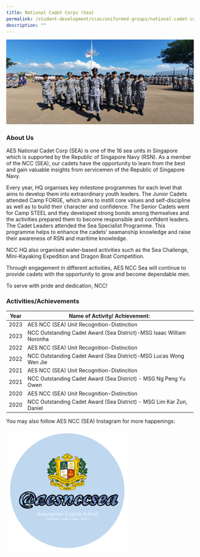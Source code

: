 ```yaml
---
title: National Cadet Corps (Sea)
permalink: /student-development/ccas/uniformed-groups/national-cadet-corps-sea/
description: ""
---
```


![](/images/ncc%20photo.jpg)
### About Us

AES National Cadet Corp (SEA) is one of the 16 sea units in Singapore which is supported by the Republic of Singapore Navy (RSN). As a member of the NCC (SEA), our cadets have the opportunity to learn from the best and gain valuable insights from servicemen of the Republic of Singapore Navy.

Every year, HQ organises key milestone programmes for each level that aims to develop them into extraordinary youth leaders. The Junior Cadets attended Camp FORGE, which aims to instill core values and self-discipline as well as to build their character and confidence. The Senior Cadets went for Camp STEEL and they developed strong bonds among themselves and the activities prepared them to become responsible and confident leaders. The Cadet Leaders attended the Sea Specialist Programme. This programme helps to enhance the cadets’ seamanship knowledge and raise their awareness of RSN and maritime knowledge.

NCC HQ also organised water-based activities such as the Sea Challenge, Mini-Kayaking Expedition and Dragon Boat Competition.&nbsp;

Through engagement in different activities, AES NCC Sea will continue to provide cadets with the opportunity to grow and become dependable men.

To serve with pride and dedication, NCC!


### Activities/Achievements

 

| Year | Name of Activity/ Achievement:|  
| -------- | -------- | 
| 2023    | AES NCC (SEA) Unit Recognition-Distinction | 
| 2023    | NCC Outstanding Cadet Award (Sea District)-MSG Isaac William Noronha | 
| 2022 | AES NCC (SEA) Unit Recognition-Distinction   | 
|  2022| NCC Outstanding Cadet Award (Sea District)-MSG Lucas Wong Wen Jie   | 
| 2021     | AES NCC (SEA) Unit Recognition-Distinction   | 
|  2021 |  NCC Outstanding Cadet Award (Sea District) - MSG Ng Peng Yu Owen  | 
| 2020     | AES NCC (SEA) Unit Recognition-Distinction   | 
| 2020    | NCC Outstanding Cadet Award (Sea District) - MSG Lim Kar Zun, Daniel   |
  
You may also follow AES NCC (SEA) Instagram for more happenings:

<img style="width:65%" src="/images/AESnccsea(insta_logo).png">

